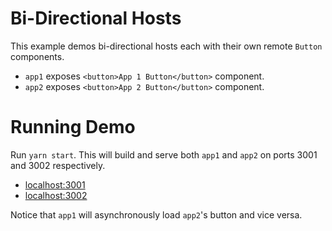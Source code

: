 # Bi-Directional Hosts

This example demos bi-directional hosts each with their own remote `Button` components.

- `app1` exposes `<button>App 1 Button</button>` component.
- `app2` exposes `<button>App 2 Button</button>` component.

# Running Demo

Run `yarn start`. This will build and serve both `app1` and `app2` on ports 3001 and 3002 respectively.

- [localhost:3001](http://localhost:3001/)
- [localhost:3002](http://localhost:3002/)

Notice that `app1` will asynchronously load `app2`'s button and vice versa.
